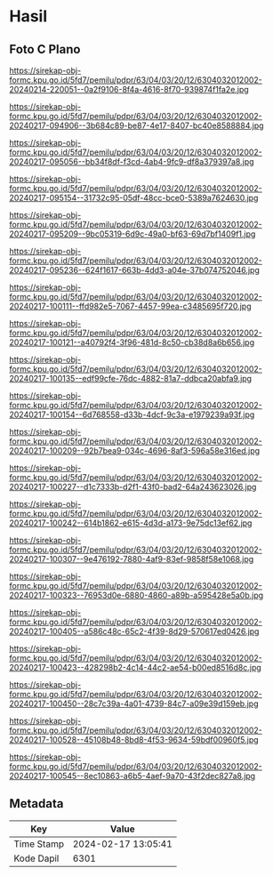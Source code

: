 # Hasil

## Foto C Plano

https://sirekap-obj-formc.kpu.go.id/5fd7/pemilu/pdpr/63/04/03/20/12/6304032012002-20240214-220051--0a2f9106-8f4a-4616-8f70-939874f1fa2e.jpg

https://sirekap-obj-formc.kpu.go.id/5fd7/pemilu/pdpr/63/04/03/20/12/6304032012002-20240217-094906--3b684c89-be87-4e17-8407-bc40e8588884.jpg

https://sirekap-obj-formc.kpu.go.id/5fd7/pemilu/pdpr/63/04/03/20/12/6304032012002-20240217-095056--bb34f8df-f3cd-4ab4-9fc9-df8a379397a8.jpg

https://sirekap-obj-formc.kpu.go.id/5fd7/pemilu/pdpr/63/04/03/20/12/6304032012002-20240217-095154--31732c95-05df-48cc-bce0-5389a7624630.jpg

https://sirekap-obj-formc.kpu.go.id/5fd7/pemilu/pdpr/63/04/03/20/12/6304032012002-20240217-095209--9bc05319-6d9c-49a0-bf63-69d7bf1409f1.jpg

https://sirekap-obj-formc.kpu.go.id/5fd7/pemilu/pdpr/63/04/03/20/12/6304032012002-20240217-095236--624f1617-663b-4dd3-a04e-37b074752046.jpg

https://sirekap-obj-formc.kpu.go.id/5fd7/pemilu/pdpr/63/04/03/20/12/6304032012002-20240217-100111--ffd982e5-7067-4457-99ea-c3485695f720.jpg

https://sirekap-obj-formc.kpu.go.id/5fd7/pemilu/pdpr/63/04/03/20/12/6304032012002-20240217-100121--a40792f4-3f96-481d-8c50-cb38d8a6b656.jpg

https://sirekap-obj-formc.kpu.go.id/5fd7/pemilu/pdpr/63/04/03/20/12/6304032012002-20240217-100135--edf99cfe-76dc-4882-81a7-ddbca20abfa9.jpg

https://sirekap-obj-formc.kpu.go.id/5fd7/pemilu/pdpr/63/04/03/20/12/6304032012002-20240217-100154--6d768558-d33b-4dcf-9c3a-e1979239a93f.jpg

https://sirekap-obj-formc.kpu.go.id/5fd7/pemilu/pdpr/63/04/03/20/12/6304032012002-20240217-100209--92b7bea9-034c-4696-8af3-596a58e316ed.jpg

https://sirekap-obj-formc.kpu.go.id/5fd7/pemilu/pdpr/63/04/03/20/12/6304032012002-20240217-100227--d1c7333b-d2f1-43f0-bad2-64a243623026.jpg

https://sirekap-obj-formc.kpu.go.id/5fd7/pemilu/pdpr/63/04/03/20/12/6304032012002-20240217-100242--614b1862-e615-4d3d-a173-9e75dc13ef62.jpg

https://sirekap-obj-formc.kpu.go.id/5fd7/pemilu/pdpr/63/04/03/20/12/6304032012002-20240217-100307--9e476192-7880-4af9-83ef-9858f58e1068.jpg

https://sirekap-obj-formc.kpu.go.id/5fd7/pemilu/pdpr/63/04/03/20/12/6304032012002-20240217-100323--76953d0e-6880-4860-a89b-a595428e5a0b.jpg

https://sirekap-obj-formc.kpu.go.id/5fd7/pemilu/pdpr/63/04/03/20/12/6304032012002-20240217-100405--a586c48c-65c2-4f39-8d29-570617ed0426.jpg

https://sirekap-obj-formc.kpu.go.id/5fd7/pemilu/pdpr/63/04/03/20/12/6304032012002-20240217-100423--428298b2-4c14-44c2-ae54-b00ed8516d8c.jpg

https://sirekap-obj-formc.kpu.go.id/5fd7/pemilu/pdpr/63/04/03/20/12/6304032012002-20240217-100450--28c7c39a-4a01-4739-84c7-a09e39d159eb.jpg

https://sirekap-obj-formc.kpu.go.id/5fd7/pemilu/pdpr/63/04/03/20/12/6304032012002-20240217-100528--45108b48-8bd8-4f53-9634-59bdf00960f5.jpg

https://sirekap-obj-formc.kpu.go.id/5fd7/pemilu/pdpr/63/04/03/20/12/6304032012002-20240217-100545--8ec10863-a6b5-4aef-9a70-43f2dec827a8.jpg


## Metadata

| Key        | Value               |
| ---------- | ------------------- |
| Time Stamp | 2024-02-17 13:05:41 |
| Kode Dapil | 6301                |



